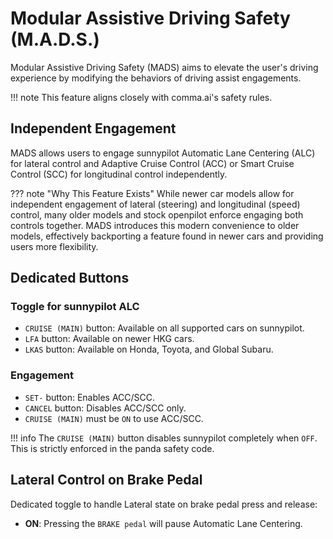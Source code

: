 # Modular Assistive Driving Safety (M.A.D.S.)

Modular Assistive Driving Safety (MADS) aims to elevate the user's driving experience by modifying the behaviors of 
driving assist engagements.

!!! note
    This feature aligns closely with comma.ai's safety rules.

## Independent Engagement

MADS allows users to engage sunnypilot Automatic Lane Centering (ALC) for lateral control and Adaptive Cruise Control 
(ACC) or Smart Cruise Control (SCC) for longitudinal control independently.

??? note "Why This Feature Exists"
    While newer car models allow for independent engagement of lateral (steering) and longitudinal (speed) control, 
    many older models and stock openpilot enforce engaging both controls together. MADS introduces this modern 
    convenience to older models, effectively backporting a feature found in newer cars and providing users more flexibility.

## Dedicated Buttons

### Toggle for sunnypilot ALC

  - `CRUISE (MAIN)` button: Available on all supported cars on sunnypilot.
  - `LFA` button: Available on newer HKG cars.
  - `LKAS` button: Available on Honda, Toyota, and Global Subaru.

### Engagement

  - `SET-` button: Enables ACC/SCC.
  - `CANCEL` button: Disables ACC/SCC only.
  - `CRUISE (MAIN)` must be `ON` to use ACC/SCC.

!!! info
    The `CRUISE (MAIN)` button disables sunnypilot completely when `OFF`. This is strictly enforced in the panda safety code.

## Lateral Control on Brake Pedal

Dedicated toggle to handle Lateral state on brake pedal press and release:

- **ON**: Pressing the `BRAKE pedal` will pause Automatic Lane Centering.
